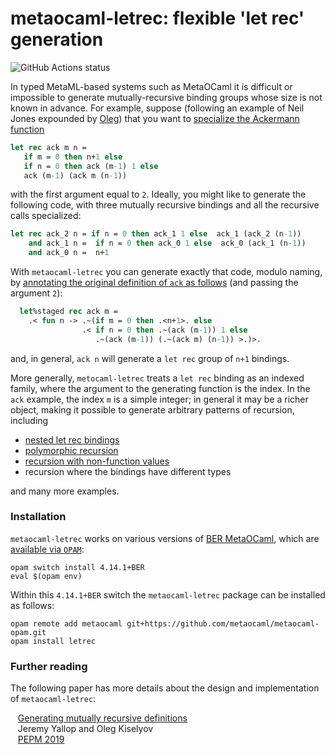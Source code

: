 # metaocaml-letrec: flexible 'let rec' generation

![GitHub Actions status](https://github.com/yallop/metaocaml-letrec/workflows/test/badge.svg)

In typed MetaML-based systems such as MetaOCaml it is difficult or impossible to generate mutually-recursive binding groups whose size is not known in advance.  For example, suppose (following an example of Neil Jones expounded by [Oleg][oleg]) that you want to [specialize the Ackermann function][oleg-ltu-ackermann-comment]

```ocaml
let rec ack m n =
   if m = 0 then n+1 else
   if n = 0 then ack (m-1) 1 else
   ack (m-1) (ack m (n-1))
```

with the first argument equal to `2`.  Ideally, you might like to generate the following code, with three mutually recursive bindings and all the recursive calls specialized:

```ocaml
let rec ack_2 n = if n = 0 then ack_1 1 else  ack_1 (ack_2 (n-1))
    and ack_1 n =  if n = 0 then ack_0 1 else  ack_0 (ack_1 (n-1))
    and ack_0 n =  n+1
```

With `metaocaml-letrec` you can generate exactly that code, modulo naming, by [annotating the original definition of `ack` as follows](lib_test/ackermann.ml) (and passing the argument `2`):

```ocaml
  let%staged rec ack m =
    .< fun n -> .~(if m = 0 then .<n+1>. else
                .< if n = 0 then .~(ack (m-1)) 1 else
                   .~(ack (m-1)) (.~(ack m) (n-1)) >.)>.
```

and, in general, `ack n` will generate a `let rec` group of `n+1` bindings.

More generally, `metocaml-letrec` treats a `let rec` binding as an indexed family, where the argument to the generating function is the index.  In the `ack` example, the index `m` is a simple integer; in general it may be a richer object, making it possible to generate arbitrary patterns of recursion, including

* [nested let rec bindings](lib_test/nested.ml)
* [polymorphic recursion](lib_test/polymorphic.ml)
* [recursion with non-function values](lib_test/recursive_values.ml)
* recursion where the bindings have different types

and many more examples.

### Installation

`metaocaml-letrec` works on various versions of [BER MetaOCaml][ber-metaocaml], which are [available via `OPAM`][metaocaml-switch]:

```
opam switch install 4.14.1+BER
eval $(opam env)
```

Within this `4.14.1+BER` switch the `metaocaml-letrec` package can be installed as follows:

```
opam remote add metaocaml git+https://github.com/metaocaml/metaocaml-opam.git
opam install letrec
```

### Further reading

The following paper has more details about the design and implementation of `metaocaml-letrec`:

&nbsp;&nbsp;&nbsp;[Generating mutually recursive definitions][pepm19-paper]  
&nbsp;&nbsp;&nbsp;Jeremy Yallop and Oleg Kiselyov  
&nbsp;&nbsp;&nbsp;[PEPM 2019][pepm-2019]

[oleg-ltu-ackermann-comment]: http://lambda-the-ultimate.org/node/4039#comment-61431
[oleg]: http://okmij.org/ftp/
[ber-metaocaml]: http://okmij.org/ftp/ML/MetaOCaml.html
[metaocaml-switch]: https://github.com/ocaml/opam-repository/blob/master/packages/ocaml-variants/ocaml-variants.4.14.1+BER/opam
[pepm-2019]: https://popl19.sigplan.org/track/pepm-2019-papers
[pepm19-paper]: https://www.cl.cam.ac.uk/~jdy22/papers/generating-mutually-recursive-definitions-short-paper.pdf

